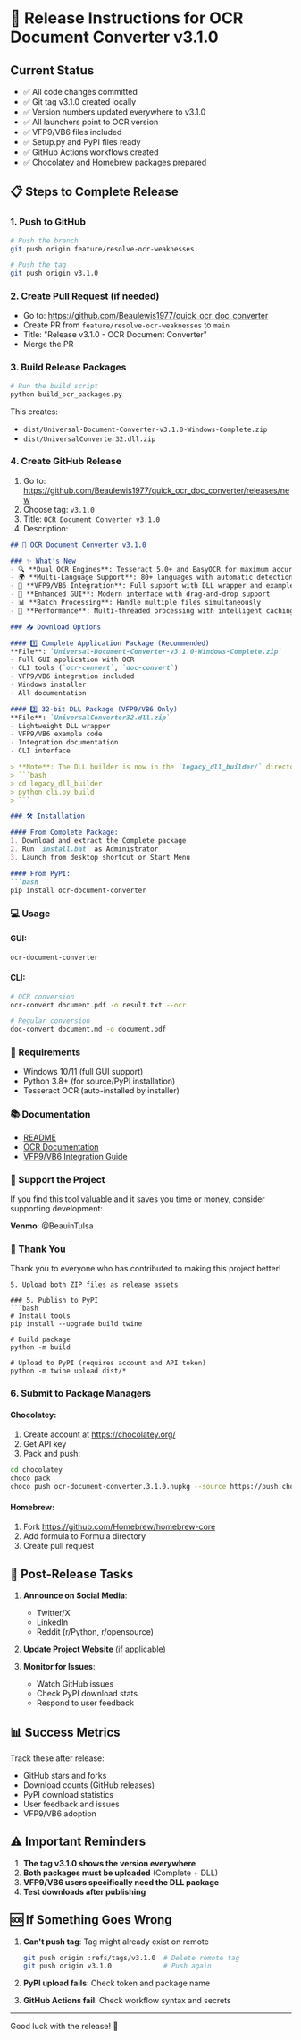 # 🚀 Release Instructions for OCR Document Converter v3.1.0

## Current Status
- ✅ All code changes committed
- ✅ Git tag v3.1.0 created locally
- ✅ Version numbers updated everywhere to v3.1.0
- ✅ All launchers point to OCR version
- ✅ VFP9/VB6 files included
- ✅ Setup.py and PyPI files ready
- ✅ GitHub Actions workflows created
- ✅ Chocolatey and Homebrew packages prepared

## 📋 Steps to Complete Release

### 1. Push to GitHub
```bash
# Push the branch
git push origin feature/resolve-ocr-weaknesses

# Push the tag
git push origin v3.1.0
```

### 2. Create Pull Request (if needed)
- Go to: https://github.com/Beaulewis1977/quick_ocr_doc_converter
- Create PR from `feature/resolve-ocr-weaknesses` to `main`
- Title: "Release v3.1.0 - OCR Document Converter"
- Merge the PR

### 3. Build Release Packages
```bash
# Run the build script
python build_ocr_packages.py
```

This creates:
- `dist/Universal-Document-Converter-v3.1.0-Windows-Complete.zip`
- `dist/UniversalConverter32.dll.zip`

### 4. Create GitHub Release
1. Go to: https://github.com/Beaulewis1977/quick_ocr_doc_converter/releases/new
2. Choose tag: `v3.1.0`
3. Title: `OCR Document Converter v3.1.0`
4. Description:
```markdown
## 🎉 OCR Document Converter v3.1.0

### ✨ What's New
- 🔍 **Dual OCR Engines**: Tesseract 5.0+ and EasyOCR for maximum accuracy
- 🌍 **Multi-Language Support**: 80+ languages with automatic detection
- 🔧 **VFP9/VB6 Integration**: Full support with DLL wrapper and examples
- 🎨 **Enhanced GUI**: Modern interface with drag-and-drop support
- 📊 **Batch Processing**: Handle multiple files simultaneously
- 🚀 **Performance**: Multi-threaded processing with intelligent caching

### 📥 Download Options

#### 1️⃣ Complete Application Package (Recommended)
**File**: `Universal-Document-Converter-v3.1.0-Windows-Complete.zip`
- Full GUI application with OCR
- CLI tools (`ocr-convert`, `doc-convert`)
- VFP9/VB6 integration included
- Windows installer
- All documentation

#### 2️⃣ 32-bit DLL Package (VFP9/VB6 Only)
**File**: `UniversalConverter32.dll.zip`
- Lightweight DLL wrapper
- VFP9/VB6 example code
- Integration documentation
- CLI interface

> **Note**: The DLL builder is now in the `legacy_dll_builder/` directory. Build with:
> ```bash
> cd legacy_dll_builder
> python cli.py build
> ```

### 🛠️ Installation

#### From Complete Package:
1. Download and extract the Complete package
2. Run `install.bat` as Administrator
3. Launch from desktop shortcut or Start Menu

#### From PyPI:
```bash
pip install ocr-document-converter
```

### 💻 Usage

#### GUI:
```bash
ocr-document-converter
```

#### CLI:
```bash
# OCR conversion
ocr-convert document.pdf -o result.txt --ocr

# Regular conversion
doc-convert document.md -o document.pdf
```

### 🔧 Requirements
- Windows 10/11 (full GUI support)
- Python 3.8+ (for source/PyPI installation)
- Tesseract OCR (auto-installed by installer)

### 📚 Documentation
- [README](https://github.com/Beaulewis1977/quick_ocr_doc_converter/blob/main/README.md)
- [OCR Documentation](https://github.com/Beaulewis1977/quick_ocr_doc_converter/blob/main/OCR_README.md)
- [VFP9/VB6 Integration Guide](https://github.com/Beaulewis1977/quick_ocr_doc_converter/blob/main/VFP9_VB6_INTEGRATION_GUIDE.md)

### 💖 Support the Project
If you find this tool valuable and it saves you time or money, consider supporting development:

**Venmo**: @BeauinTulsa

### 🙏 Thank You
Thank you to everyone who has contributed to making this project better!
```
5. Upload both ZIP files as release assets

### 5. Publish to PyPI
```bash
# Install tools
pip install --upgrade build twine

# Build package
python -m build

# Upload to PyPI (requires account and API token)
python -m twine upload dist/*
```

### 6. Submit to Package Managers

#### Chocolatey:
1. Create account at https://chocolatey.org/
2. Get API key
3. Pack and push:
```bash
cd chocolatey
choco pack
choco push ocr-document-converter.3.1.0.nupkg --source https://push.chocolatey.org/
```

#### Homebrew:
1. Fork https://github.com/Homebrew/homebrew-core
2. Add formula to Formula directory
3. Create pull request

## 🎯 Post-Release Tasks

1. **Announce on Social Media**:
   - Twitter/X
   - LinkedIn
   - Reddit (r/Python, r/opensource)

2. **Update Project Website** (if applicable)

3. **Monitor for Issues**:
   - Watch GitHub issues
   - Check PyPI download stats
   - Respond to user feedback

## 📊 Success Metrics

Track these after release:
- GitHub stars and forks
- Download counts (GitHub releases)
- PyPI download statistics
- User feedback and issues
- VFP9/VB6 adoption

## ⚠️ Important Reminders

1. **The tag v3.1.0 shows the version everywhere**
2. **Both packages must be uploaded** (Complete + DLL)
3. **VFP9/VB6 users specifically need the DLL package**
4. **Test downloads after publishing**

## 🆘 If Something Goes Wrong

1. **Can't push tag**: Tag might already exist on remote
   ```bash
   git push origin :refs/tags/v3.1.0  # Delete remote tag
   git push origin v3.1.0             # Push again
   ```

2. **PyPI upload fails**: Check token and package name

3. **GitHub Actions fail**: Check workflow syntax and secrets

---

Good luck with the release! 🚀